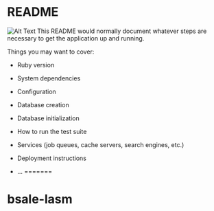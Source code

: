 # README

![Alt Text](https://media.giphy.com/media/HfTuxthNowgsFxIKFj/giphy.gif)
This README would normally document whatever steps are necessary to get the
application up and running.

Things you may want to cover:

* Ruby version

* System dependencies

* Configuration

* Database creation

* Database initialization

* How to run the test suite

* Services (job queues, cache servers, search engines, etc.)

* Deployment instructions

* ...
=======
# bsale-lasm

